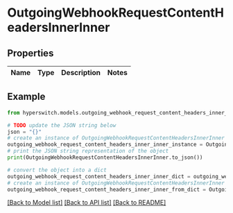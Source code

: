 # OutgoingWebhookRequestContentHeadersInnerInner


## Properties

Name | Type | Description | Notes
------------ | ------------- | ------------- | -------------

## Example

```python
from hyperswitch.models.outgoing_webhook_request_content_headers_inner_inner import OutgoingWebhookRequestContentHeadersInnerInner

# TODO update the JSON string below
json = "{}"
# create an instance of OutgoingWebhookRequestContentHeadersInnerInner from a JSON string
outgoing_webhook_request_content_headers_inner_inner_instance = OutgoingWebhookRequestContentHeadersInnerInner.from_json(json)
# print the JSON string representation of the object
print(OutgoingWebhookRequestContentHeadersInnerInner.to_json())

# convert the object into a dict
outgoing_webhook_request_content_headers_inner_inner_dict = outgoing_webhook_request_content_headers_inner_inner_instance.to_dict()
# create an instance of OutgoingWebhookRequestContentHeadersInnerInner from a dict
outgoing_webhook_request_content_headers_inner_inner_from_dict = OutgoingWebhookRequestContentHeadersInnerInner.from_dict(outgoing_webhook_request_content_headers_inner_inner_dict)
```
[[Back to Model list]](../README.md#documentation-for-models) [[Back to API list]](../README.md#documentation-for-api-endpoints) [[Back to README]](../README.md)


